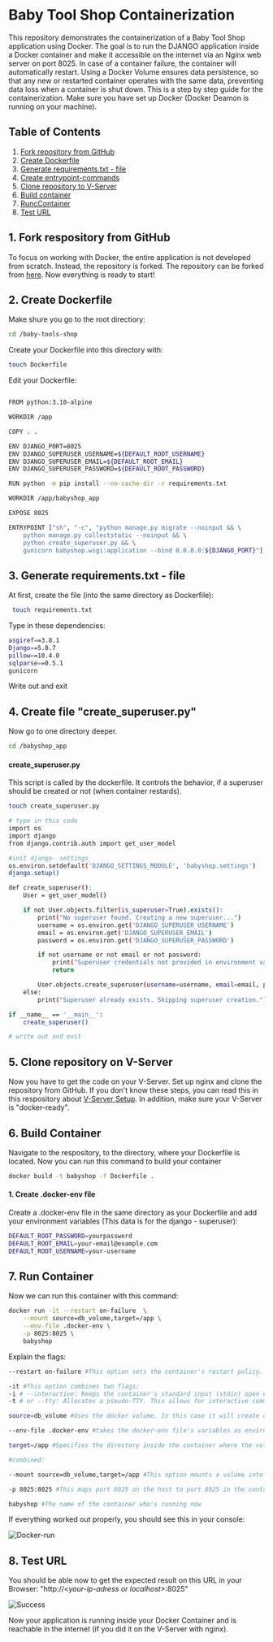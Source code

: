 # Baby Tool Shop Containerization

This repository demonstrates the containerization of a Baby Tool Shop application using Docker. The goal is to run the DJANGO application inside a Docker container and make it accessible on the internet via an Nginx web server on port 8025. In case of a container failure, the container will automatically restart. Using a Docker Volume ensures data persistence, so that any new or restarted container operates with the same data, preventing data loss when a container is shut down.
This is a step by step guide for the containerization. Make sure you have set up Docker (Docker Deamon is running on your machine).

## Table of Contents

1. [Fork repository from GitHub](#1-fork-respository-from-github)
2. [Create Dockerfile](#2-create-dockerfile)
3. [Generate requirements.txt - file](#3-generate-requirementstxt---file)
4. [Create entrypoint-commands](#4-create-entrypoint-commands)
5. [Clone repository to V-Server](#5-log-in-on-your-v-server--pull-repository)
6. [Build container](#6-build-container)
7. [RuncContainer](#7-run-container)
8. [Test URL](#8-test-your-url)

## 1. Fork respository from GitHub

To focus on working with Docker, the entire application is not developed from scratch. Instead, the repository is forked. The repository can be forked from [here](https://github.com/Developer-Akademie-GmbH/baby-tools-shop). Now everything is ready to start!


## 2. Create Dockerfile

Make shure you go to the root directiory: 
```sh 
cd /baby-tools-shop 
```
Create your Dockerfile into this directory with:
```sh
touch Dockerfile
```
Edit your Dockerfile:
```sh

FROM python:3.10-alpine

WORKDIR /app

COPY . .

ENV DJANGO_PORT=8025
ENV DJANGO_SUPERUSER_USERNAME=${DEFAULT_ROOT_USERNAME}
ENV DJANGO_SUPERUSER_EMAIL=${DEFAULT_ROOT_EMAIL}
ENV DJANGO_SUPERUSER_PASSWORD=${DEFAULT_ROOT_PASSWORD}

RUN python -m pip install --no-cache-dir -r requirements.txt 

WORKDIR /app/babyshop_app

EXPOSE 8025

ENTRYPOINT ["sh", "-c", "python manage.py migrate --noinput && \
    python manage.py collectstatic --noinput && \
    python create_superuser.py && \
    gunicorn babyshop.wsgi:application --bind 0.0.0.0:${DJANGO_PORT}"]

``` 

## 3. Generate requirements.txt - file

At first, create the file (into the same directory as Dockerfile):
```sh
 touch requirements.txt
```
Type in these dependencies:

```sh
asgiref==3.8.1
Django==5.0.7
pillow==10.4.0
sqlparse==0.5.1
gunicorn
```
Write out and exit

## 4. Create file "create_superuser.py" 

Now go to one directory deeper.

```sh
cd /babyshop_app
```

#### create_superuser.py
This script is called by the dockerfile. It controls the behavior, if a superuser should be created or not (when container restards).

```sh
touch create_superuser.py 

# type in this code
import os
import django
from django.contrib.auth import get_user_model

#init django- settings
os.environ.setdefault('DJANGO_SETTINGS_MODULE', 'babyshop.settings')
django.setup()

def create_superuser():
    User = get_user_model()

    if not User.objects.filter(is_superuser=True).exists():
        print("No superuser found. Creating a new superuser...")
        username = os.environ.get('DJANGO_SUPERUSER_USERNAME')
        email = os.environ.get('DJANGO_SUPERUSER_EMAIL')
        password = os.environ.get('DJANGO_SUPERUSER_PASSWORD')

        if not username or not email or not password:
            print("Superuser credentials not provided in environment variables. Skipping superuser creation.")
            return

        User.objects.create_superuser(username=username, email=email, password=password)
    else:
        print("Superuser already exists. Skipping superuser creation.")

if __name__ == '__main__':
    create_superuser()

# write out and exit
```

## 5. Clone repository on V-Server
Now you have to get the code on your V-Server. Set up nginx and clone the repository from GitHub.
If you don't know these steps, you can read this in this respository about [V-Server Setup](https://github.com/joshuatrefzer/V-Server-setup).
In addition, make sure your V-Server is "docker-ready".

## 6. Build Container 
Navigate to the respository, to the directory, where your Dockerfile is located. 
Now you can run this command to build your container

```sh
docker build -t babyshop -f Dockerfile .
```


#### 1. Create .docker-env file
Create a .docker-env file in the same directory as your Dockerfile and add your environment variables (This data is for the django - superuser):
```sh
DEFAULT_ROOT_PASSWORD=yourpassword
DEFAULT_ROOT_EMAIL=your-email@example.com
DEFAULT_ROOT_USERNAME=your-username
```

## 7. Run Container
Now we can run this container with this command:
```sh
docker run -it --restart on-failure  \
    --mount source=db_volume,target=/app \
    --env-file .docker-env \
    -p 8025:8025 \
    babyshop
```
Explain the flags:

```sh
--restart on-failure #This option sets the container's restart policy. The container will only restart if it exits with a non-zero (error) status. This is useful for automatically recovering from failures.

-it #This option combines two flags:
-i # --interactive: Keeps the container's standard input (stdin) open even if not attached.
-t # or --tty: Allocates a pseudo-TTY. This allows for interactive communication with the container (similar to an SSH session).

source=db_volume #Uses the docker volume. In this case it will create one. After you stop the container and restart another with this flag, the data will be persistent.

--env-file .docker-env #takes the docker-env file's variables as environment variables for inside the container.

target=/app #Specifies the directory inside the container where the volume will be mounted. This ensures data persistence between container restarts and recreations.

#combined:

--mount source=db_volume,target=/app #This option mounts a volume into the container.

-p 8025:8025 #This maps port 8025 on the host to port 8025 in the container. This allows access to the application in the container http://<your-ip-adress>:8025

babyshop #The name of the container who's running now
```

If everything worked out properly, you should see this in your console:

![Docker-run](/readme-img/docker-run.png)

## 8. Test URL
You should be able now to get the expected result on this URL in your Browser:
"http://<*your-ip-adress or localhost*>:8025" 

![Success](/readme-img/success.png)

Now your application is running inside your Docker Container and is reachable in the internet (if you did it on the V-Server with nginx). 



























